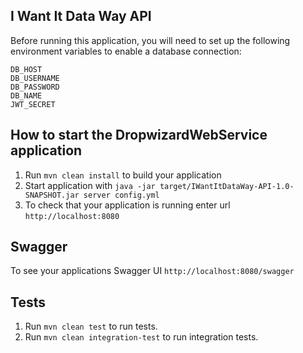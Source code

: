 I Want It Data Way API
---
Before running this application, you will need to set up the following environment variables to enable a database connection:
```
DB_HOST
DB_USERNAME
DB_PASSWORD
DB_NAME
JWT_SECRET
```

How to start the DropwizardWebService application
---
1. Run `mvn clean install` to build your application
2. Start application with `java -jar target/IWantItDataWay-API-1.0-SNAPSHOT.jar server config.yml`
3. To check that your application is running enter url `http://localhost:8080`

Swagger
---
To see your applications Swagger UI `http://localhost:8080/swagger`

Tests
---
1. Run `mvn clean test` to run tests.
2. Run `mvn clean integration-test` to run integration tests.

